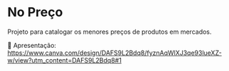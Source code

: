 # No Preço

Projeto para catalogar os menores preços de produtos em mercados.

📰 Apresentação: https://www.canva.com/design/DAFS9L2Bdq8/fyznAqWlXJ3qe93lueXZ-w/view?utm_content=DAFS9L2Bdq8#1
